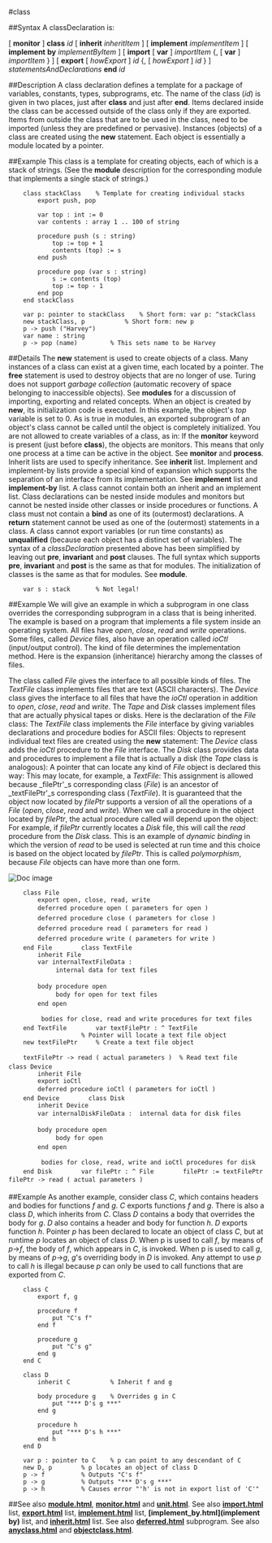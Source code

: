 
#class

##Syntax
A classDeclaration is:

[ **monitor** ]
**class** _id_
[ **inherit** _inheritItem_ ]
[ **implement** _implementItem_ ]
[ **implement** **by** _implementByItem_ ]
[ **import** [ **var** ] _importItem_ {, [ **var** ] _importItem_ } ]
[ **export** [ _howExport_ ] _id_ {, [ _howExport_ ] _id_ } ]
_statementsAndDeclarations_
**end** _id_




##Description
A class declaration defines a template for a package of variables, constants, types, subprograms, etc. The name of the class (_id_) is given in two places, just after **class** and just after **end**. Items declared inside the class can be accessed outside of the class only if they are exported. Items from outside the class that are to be used in the class, need to be imported (unless they are predefined or pervasive). Instances (objects) of a class are created using the **new** statement. Each object is essentially a module located by a pointer.



##Example
This class is a template for creating objects, each of which is a stack of strings. (See the **module** description for the corresponding module that implements a single stack of strings.)


        class stackClass    % Template for creating individual stacks
            export push, pop
        
            var top : int := 0
            var contents : array 1 .. 100 of string
        
            procedure push (s : string)
                top := top + 1
                contents (top) := s
            end push
        
            procedure pop (var s : string)
                s := contents (top)
                top := top - 1
            end pop
        end stackClass
        
        var p: pointer to stackClass    % Short form: var p: ^stackClass
        new stackClass, p           % Short form: new p
        p -> push ("Harvey")
        var name : string
        p -> pop (name)         % This sets name to be Harvey
##Details
The **new** statement is used to create objects of a class. Many instances of a class can exist at a given time, each located by a pointer. The **free** statement is used to destroy objects that are no longer of use. Turing does not support _garbage collection_ (automatic recovery of space belonging to inaccessible objects).
See **modules** for a discussion of importing, exporting and related concepts. When an object is created by **new**, its initialization code is executed. In this example, the object's _top_ variable is set to 0. As is true in modules, an exported subprogram of an object's class cannot be called until the object is completely initialized.
You are not allowed to create variables of a class, as in:
If the **monitor** keyword is present (just before **class**), the objects are monitors. This means that only one process at a time can be active in the object. See **monitor** and **process**.
Inherit lists are used to specify inheritance. See **inherit** list. Implement and implement-by lists provide a special kind of expansion which supports the separation of an interface from its implementation. See **implement** list and **implement-by** list. A class cannot contain both an inherit and an implement list.
Class declarations can be nested inside modules and monitors but cannot be nested inside other classes or inside procedures or functions. A class must not contain a **bind** as one of its (outermost) declarations. A **return** statement cannot be used as one of the (outermost) statements in a class.
A class cannot export variables (or run time constants) as **unqualified** (because each object has a distinct set of variables).
The syntax of a _classDeclaration_ presented above has been simplified by leaving out **pre**, **invariant** and **post** clauses. The full syntax which supports **pre**, **invariant** and **post** is the same as that for modules. The initialization of classes is the same as that for modules. See **module**.


        var s : stack       % Not legal!
##Example
We will give an example in which a subprogram in one class overrides the corresponding subprogram in a class that is being inherited. The example is based on a program that implements a file system inside an operating system. All files have _open_, _close_, _read_ and _write_ operations. Some files, called _Device_ files, also have an operation called _ioCtl_ (input/output control). The kind of file determines the implementation method. Here is the expansion (inheritance) hierarchy among the classes of files.

The class called _File_ gives the interface to all possible kinds of files. The _TextFile_ class implements files that are text (ASCII characters). The _Device_ class gives the interface to all files that have the _ioCtl_ operation in addition to _open_, _close_, _read_ and _write_. The _Tape_ and _Disk_ classes implement files that are actually physical tapes or disks. Here is the declaration of the _File_ class:
The _TextFile_ class implements the _File_ interface by giving variables declarations and procedure bodies for ASCII files:
Objects to represent individual text files are created using the **new** statement:
The _Device_ class adds the _ioCtl_ procedure to the _File_ interface.
The _Disk_ class provides data and procedures to implement a file that is actually a disk (the _Tape_ class is analogous):
A pointer that can locate any kind of _File_ object is declared this way:
This may locate, for example, a _TextFile_:
This assignment is allowed because _filePtr'_s corresponding class (_File_) is an ancestor of _textFilePtr'_s corresponding class (_TextFile_). It is guaranteed that the object now located by _filePtr_ supports a version of all the operations of a _File_ (_open_, _close_, _read_ and _write_).
When we call a procedure in the object located by _filePtr_, the actual procedure called will depend upon the object:
For example, if _filePtr_ currently locates a _Disk_ file, this will call the _read_ procedure from the _Disk_ class. This is an example of _dynamic_ _binding_ in which  the version of _read_ to be used is selected at run time and this choice is based on the object located by _filePtr_. This is called _polymorphism_, because _File_ objects can have more than one form.

![Doc image](class01.gif)

        class File
            export open, close, read, write
            deferred procedure open ( parameters for open )
            deferred procedure close ( parameters for close )
            deferred procedure read ( parameters for read )
            deferred procedure write ( parameters for write )
        end File        class TextFile
            inherit File
            var internalTextFileData :
                 internal data for text files 
        
            body procedure open
                 body for open for text files 
            end open
        
             bodies for close, read and write procedures for text files
        end TextFile        var textFilePtr : ^ TextFile
                        % Pointer will locate a text file object
        new textFilePtr     % Create a text file object
        
        textFilePtr -> read ( actual parameters )  % Read text file        class Device
            inherit File
            export ioCtl
            deferred procedure ioCtl ( parameters for ioCtl )
        end Device        class Disk
            inherit Device
            var internalDiskFileData :  internal data for disk files
        
            body procedure open
                 body for open 
            end open
        
             bodies for close, read, write and ioCtl procedures for disk 
        end Disk        var filePtr : ^ File        filePtr := textFilePtr        filePtr -> read ( actual parameters )
##Example
As another example, consider class _C_, which contains headers and bodies for functions _f_ and _g_. _C_ exports functions _f_ and _g_. There is also a class _D_, which inherits from _C_. Class _D_ contains a body that overrides the body for _g_. _D_ also contains a header and body for function _h_. _D_ exports function _h_.
Pointer _p_ has been declared to locate an object of class _C_, but at runtime _p_ locates an object of class _D_. When p is used to call _f_, by means of _p_->_f_, the body of _f_, which appears in _C_, is invoked. When p is used to call _g_, by means of _p_->_g_, _g_'s overriding body in _D_ is invoked. Any attempt to use _p_ to call _h_ is illegal because _p_ can only be used to call functions that are exported from _C_.


        class C
            export f, g
        
            procedure f
                put "C's f"
            end f
        
            procedure g
                put "C's g"
            end g
        end C
        
        class D
            inherit C           % Inherit f and g
        
            body procedure g    % Overrides g in C
                put "*** D's g ***"
            end g
        
            procedure h
                put "*** D's h ***"
            end h
        end D

        var p : pointer to C    % p can point to any descendant of C
        new D, p        % p locates an object of class D
        p -> f          % Outputs "C's f"
        p -> g          % Outputs "*** D's g ***"
        p -> h          % Causes error "'h' is not in export list of 'C'"
##See also
**[module.html](module)**, **[monitor.html](monitor)** and **[unit.html](unit)**. See also **[import.html](import)** list, **[export.html](export)** list, **[implement.html](implement)** list, **[implement_by.html](implement by)** list, and **[inherit.html](inherit)** list. See also **[deferred.html](deferred)** subprogram. See also **[anyclass.html](anyclass)** and **[objectclass.html](objectclass)**.


